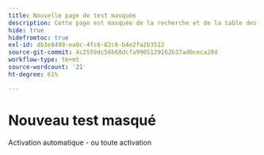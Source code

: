 ```yaml
---
title: Nouvelle page de test masquée
description: Cette page est masquée de la recherche et de la table des matières.
hide: true
hidefromtoc: true
exl-id: db3e8499-ea0c-4fc6-82c8-b4e2fa2b3512
source-git-commit: 4c2559dc56b68dcfa9905129162b37ad0ceca28d
workflow-type: tm+mt
source-wordcount: '21'
ht-degree: 61%

---
```


# Nouveau test masqué

Activation automatique - ou toute activation
